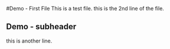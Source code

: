 #Demo - First File
This is a test file.
this is the 2nd line of the file.

## Demo - subheader
this is another line.
